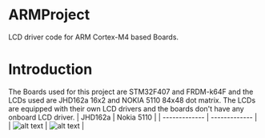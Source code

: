 # ARMProject
LCD driver code for ARM Cortex-M4 based Boards.

# Introduction
The Boards used for this project are STM32F407 and FRDM-k64F and the LCDs used are JHD162a 16x2 and NOKIA 5110 84x48 dot matrix. The LCDs are equipped with their own LCD drivers and the boards don't have any onboard LCD driver.
| JHD162a  | Nokia 5110 |
| ------------- | ------------- |
| ![alt text](https://images-na.ssl-images-amazon.com/images/I/51jy8enJluL._SX425_.jpg)  | ![alt text](https://5.imimg.com/data5/BR/QM/MY-9380557/nokia-5110-lcd-module-500x500.jpg)  |

